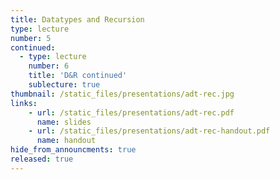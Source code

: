 ```yaml
---
title: Datatypes and Recursion
type: lecture
number: 5
continued:
  - type: lecture
    number: 6
    title: 'D&R continued'
    sublecture: true
thumbnail: /static_files/presentations/adt-rec.jpg
links:
    - url: /static_files/presentations/adt-rec.pdf
      name: slides
    - url: /static_files/presentations/adt-rec-handout.pdf
      name: handout
hide_from_announcments: true
released: true 
---
```

